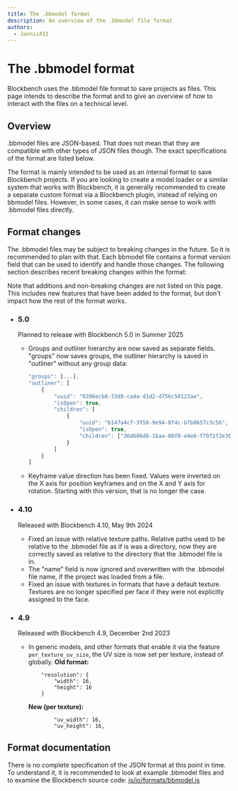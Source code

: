 ```yaml
---
title: The .bbmodel format
description: An overview of the .bbmodel file format
authors:
  - JannisX11
---
```


# The .bbmodel format

Blockbench uses the .bbmodel file format to save projects as files. This page intends to describe the format and to give an overview of how to interact with the files on a technical level.

## Overview

.bbmodel files are JSON-based. That does not mean that they are compatible with other types of JSON files though. The exact specifications of the format are listed below.

The format is mainly intended to be used as an internal format to save Blockbench projects. If you are looking to create a model loader or a similar system that works with Blockbench, it is generally recommended to create a separate custom format via a Blockbench plugin, instead of relying on bbmodel files.
However, in some cases, it can make sense to work with .bbmodel files directly.

## Format changes

The .bbmodel files may be subject to breaking changes in the future. So it is recommended to plan with that. Each bbmodel file contains a format version field that can be used to identify and handle those changes.
The following section describes recent breaking changes within the format:

Note that additions and non-breaking changes are not listed on this page. This includes new features that have been added to the format, but don't impact how the rest of the format works.

* ### 5.0
	Planned to release with Blockbench 5.0 in Summer 2025

	* Groups and outliner hierarchy are now saved as separate fields. "groups" now saves groups, the outliner hierarchy is saved in "outliner" without any group data:
		```js
		"groups": [...],
		"outliner": [
			{
				"uuid": "0396ecb8-33d8-ca4a-d1d2-d756c50123ae",
				"isOpen": true,
				"children": [
					{
						"uuid": "b147a4cf-3f58-9e94-8f4c-b7b0657c3c56",
						"isOpen": true,
						"children": ["36d606d8-1baa-08f0-e4e6-f70f2f2e3657", "7594f374-dece-aa7b-e553-4dca3c243b1f"]
					}
				]
			}
		]
		```
	* Keyframe value direction has been fixed. Values were inverted on the X axis for position keyframes and on the X and Y axis for rotation. Starting with this version, that is no longer the case.

* ### 4.10
	Released with Blockbench 4.10, May 9th 2024

	* Fixed an issue with relative texture paths. Relative paths used to be relative to the .bbmodel file as if is was a directory, now they are correctly saved as relative to the directory that the .bbmodel file is in.
	* The "name" field is now ignored and overwritten with the .bbmodel file name, if the project was loaded from a file.
	* Fixed an issue with textures in formats that have a default texture. Textures are no longer specified per face if they were not explicitly assigned to the face.

* ### 4.9
	Released with Blockbench 4.9, December 2nd 2023

	* In generic models, and other formats that enable it via the feature `per_texture_uv_size`, the UV size is now set per texture, instead of globally.
		**Old format:**
		```
			"resolution": {
				"width": 16,
				"height": 16
			}
		```
		**New (per texture):**
		```
				"uv_width": 16,
				"uv_height": 16,
		```

## Format documentation

There is no complete specification of the JSON format at this point in time. To understand it, it is recommended to look at example .bbmodel files and to examine the Blockbench source code: [js/io/formats/bbmodel.js](https://github.com/JannisX11/blockbench/blob/master/js/io/formats/bbmodel.js)

